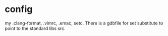 # config
my .clang-format, .vimrc, .emac, setc.  There is a gdbfile for set substitute to  point to the standard libs src.
